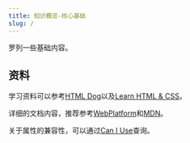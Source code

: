 ```yaml
---
title: 知识概览-核心基础
slug: /
---
```


罗列一些基础内容。

## 资料

学习资料可以参考[HTML Dog](https://www.htmldog.com/guides/html/)以及[Learn HTML & CSS](https://learn.shayhowe.com/html-css/)。

详细的文档内容，推荐参考[WebPlatform](https://webplatform.github.io/docs/)和[MDN](https://developer.mozilla.org/en-US/docs/Web)。

关于属性的兼容性，可以通过[Can I Use](https://caniuse.com/)查询。
